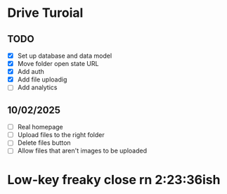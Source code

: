 # Drive Turoial

## TODO

- [x] Set up database and data model 
- [x] Move folder open state URL 
- [x] Add auth
- [x] Add file uploadig 
- [ ] Add analytics

## 10/02/2025

- [ ] Real homepage
- [ ] Upload files to the right folder
- [ ] Delete files button
- [ ] Allow files that aren't images to be uploaded

# Low-key freaky close rn 2:23:36ish
